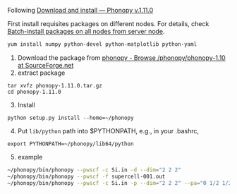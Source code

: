 Following [Download and install — Phonopy v.1.11.0](https://atztogo.github.io/phonopy/install.html)

First install requisites packages on different nodes. For details, check [Batch-install packages on all nodes from server node](miscellaneous_tips.md).

```sh
yum install numpy python-devel python-matplotlib python-yaml
```

1. Download the package from  [phonopy - Browse /phonopy/phonopy-1.10 at SourceForge.net](https://sourceforge.net/projects/phonopy/files/phonopy/phonopy-1.10/)
2. extract package
```
tar xvfz phonopy-1.11.0.tar.gz
cd phonopy-1.11.0
```
3. Install
```
python setup.py install --home=~/phonopy
```
4. Put `lib/python` path into $PYTHONPATH, e.g., in your .bashrc,
```
export PYTHONPATH=~/phonopy/lib64/python
```
5. example
```sh
~/phonopy/bin/phonopy --pwscf -c Si.in -d --dim="2 2 2"
~/phonopy/bin/phonopy --pwscf -f supercell-001.out
~/phonopy/bin/phonopy --pwscf -c Si.in -p --dim="2 2 2" --pa="0 1/2 1/2 1/2 0 1/2 1/2 1/2 0" --band="1/2 1/2 1/2 0 0 0 1/2 0 1/2"
```